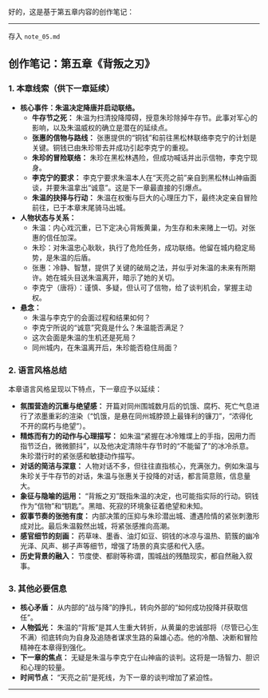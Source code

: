 好的，这是基于第五章内容的创作笔记：

---
存入 `note_05.md`

## 创作笔记：第五章《背叛之刃》

### 1. 本章线索（供下一章延续）

*   **核心事件：朱温决定降唐并启动联络。**
    *   **牛存节之死：** 朱温为扫清投降障碍，授意朱珍除掉牛存节。此事对军心的影响，以及朱温威权的确立是潜在的延续点。
    *   **张惠的信物与路线：** 张惠提供的“铜钱”和前往黑松林联络李克宁的计划是关键。铜钱已由朱珍带去并成功引起李克宁的重视。
    *   **朱珍的冒险联络：** 朱珍在黑松林遇险，但成功喊话并出示信物，李克宁现身。
    *   **李克宁的要求：** 李克宁要求朱温本人在“天亮之前”亲自到黑松林山神庙面谈，并要朱温拿出“诚意”。这是下一章最直接的引爆点。
    *   **朱温的抉择与行动：** 朱温在权衡与巨大的心理压力下，最终决定亲自冒险前往，已于本章末尾骑马出城。
*   **人物状态与关系：**
    *   朱温：内心戏沉重，已下定决心背叛黄巢，为生存和未来赌上一切。对张惠的信任加深。
    *   朱珍：对朱温忠心耿耿，执行了危险任务，成功联络。他留在城内稳定局势，是朱温的后盾。
    *   张惠：冷静、智慧，提供了关键的破局之法，并似乎对朱温的未来有所期许。她在城头目送朱温离开，暗示了她的关切。
    *   李克宁（唐将）：谨慎、多疑，但认可了信物，给了谈判机会，掌握主动权。
*   **悬念：**
    *   朱温与李克宁的会面过程和结果如何？
    *   李克宁所说的“诚意”究竟是什么？朱温能否满足？
    *   这次会面是朱温的生机还是死局？
    *   同州城内，在朱温离开后，朱珍能否稳住局面？

### 2. 语言风格总结

本章语言风格呈现以下特点，下一章应予以延续：

*   **氛围营造的沉重与绝望感：** 开篇对同州围城数月后的饥饿、腐朽、死亡气息进行了浓墨重彩的渲染（“饥饿，是悬在同州城脖颈上最锋利的镰刀”，“浓得化不开的腐朽与绝望”）。
*   **精炼而有力的动作与心理描写：** 如朱温“紧握在冰冷雉堞上的手指，因用力而指节泛白，微微颤抖”，以及他决定清除牛存节时的“不能留了”的冰冷杀意。朱珍潜行时的紧张感和敏捷动作描写。
*   **对话的简洁与深意：** 人物对话不多，但往往直指核心，充满张力。例如朱温与朱珍关于牛存节的对话，朱温与张惠关于投降的对话，都言简意赅，信息量大。
*   **象征与隐喻的运用：** “背叛之刃”既指朱温的决定，也可能指实际的行动。铜钱作为“信物”和“钥匙”。黑暗、死寂的环境象征着绝望和未知。
*   **叙事节奏的张弛有度：** 内部决策的压抑与朱珍潜出城、遭遇险情的紧张刺激形成对比。最后朱温毅然出城，将紧张感推向高潮。
*   **感官细节的刻画：** 药草味、墨香、油灯如豆、铜钱的冰凉与温热、箭簇的幽冷光泽、风声、梆子声等细节，增强了场景的真实感和代入感。
*   **历史背景的融入：** 节度使、都尉等称谓，围城战的残酷现实，都自然融入叙事。

### 3. 其他必要信息

*   **核心矛盾：** 从内部的“战与降”的挣扎，转向外部的“如何成功投降并获取信任”。
*   **人物弧光：** 朱温的“背叛”是其人生重大转折，从黄巢的忠诚部将（尽管已心生不满）彻底转向为自身及追随者谋求生路的枭雄心态。他的冷酷、决断和冒险精神在本章得到强化。
*   **下一章的焦点：** 无疑是朱温与李克宁在山神庙的谈判。这将是一场智力、胆识和心理的较量。
*   **时间节点：** “天亮之前”是死线，为下一章的谈判增加了紧迫性。

---
